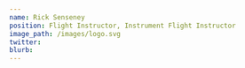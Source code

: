 ```yaml
---
name: Rick Senseney
position: Flight Instructor, Instrument Flight Instructor
image_path: /images/logo.svg
twitter: 
blurb: 
---
```

